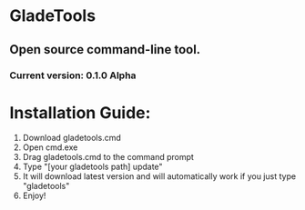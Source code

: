  # GladeTools

 ## Open source command-line tool.

 ### Current version: 0.1.0 Alpha

 # Installation Guide:

 1. Download gladetools.cmd
 2. Open cmd.exe
 3. Drag gladetools.cmd to the command prompt
 4. Type "[your gladetools path] update"
 5. It will download latest version and will automatically work if you just type "gladetools"
 6. Enjoy!
